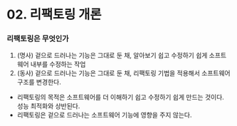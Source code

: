 # 02. 리팩토링 개론

### 리팩토링은 무엇인가

1. (명사) 겉으로 드러나는 기능은 그대로 둔 채, 알아보기 쉽고 수정하기 쉽게 소프트웨어 내부를 수정하는 작업
2. (동사) 겉으로 드러나는 기능은 그대로 둔 채, 리팩토링 기법을 적용해서 소프트웨어 구조를 변경한다.

* 리팩토링의 목적은 소프트웨어를 더 이해하기 쉽고 수정하기 쉽게 만드는 것이다. 성능 최적화와 상반된다.
* 리팩토링은 겉으로 드러나는 소프트웨어 기능에 영향을 주지 않는다.

